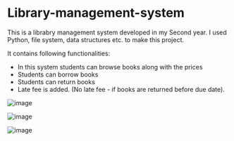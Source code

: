 # Library-management-system

This is a librabry management system developed in my Second year. I used Python, file system, data structures etc. to make this project.

It contains following functionalities:
- In this system students can browse books along with the prices
- Students can borrow books 
- Students can return books
- Late fee is added. (No late fee - if books are returned before due date).

![image](https://user-images.githubusercontent.com/87595760/209079636-66f7cfb9-9310-40be-9d9b-16c1f9010f6e.png)


![image](https://user-images.githubusercontent.com/87595760/209082077-ea010f18-b454-4f33-a631-a6292b7dec44.png)


![image](https://user-images.githubusercontent.com/87595760/209083005-897db733-b861-49d7-889a-aea084665905.png)

